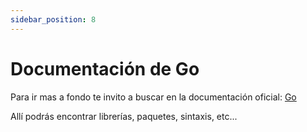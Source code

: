 ```yaml
---
sidebar_position: 8
---
```


# Documentación de Go

Para ir mas a fondo te invito a buscar en la documentación oficial: [Go](https://pkg.go.dev/)

Allí podrás encontrar librerías, paquetes, sintaxis, etc...
